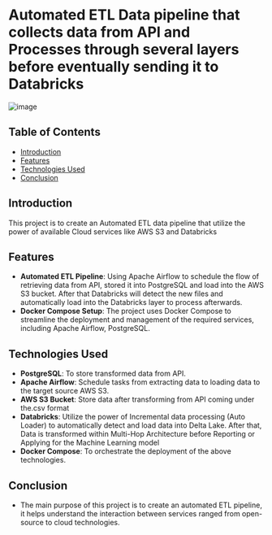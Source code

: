 # Automated ETL Data pipeline that collects data from API and Processes through several layers before eventually sending it to Databricks

![image](https://github.com/user-attachments/assets/fd128cbd-d7bd-47ca-a23c-ecfb784e8500)

## Table of Contents
- [Introduction](#introduction)
- [Features](#features)
- [Technologies Used](#technologies-used)
- [Conclusion](#concly)

## Introduction
This project is to create an Automated ETL data pipeline that utilize the power of available Cloud services like AWS S3 and Databricks

## Features
- **Automated ETL Pipeline**: Using Apache Airflow to schedule the flow of retrieving data from API, stored it into PostgreSQL and load into the AWS S3 bucket. After that Databricks will detect the new files and
  automatically load into the Databricks layer to process afterwards.
- **Docker Compose Setup**: The project uses Docker Compose to streamline the deployment and management of the required services, including Apache Airflow, PostgreSQL.

## Technologies Used
- **PostgreSQL**: To store transformed data from API.
- **Apache Airflow**: Schedule tasks from extracting data to loading data to the target source AWS S3.
- **AWS S3 Bucket**: Store data after transforming from API coming under the.csv format
- **Databricks**: Utilize the power of Incremental data processing (Auto Loader) to automatically detect and load data into Delta Lake. After that, Data is transformed within Multi-Hop Architecture before Reporting or Applying for the Machine Learning model
- **Docker Compose**: To orchestrate the deployment of the above technologies.

## Conclusion
- The main purpose of this project is to create an automated ETL pipeline, it helps understand the interaction between services ranged from open-source to cloud technologies.





